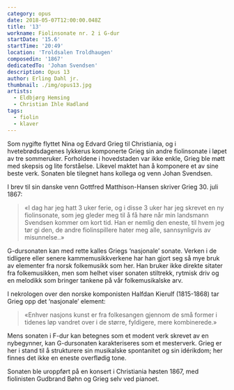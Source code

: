 ```yaml
---
category: opus
date: 2018-05-07T12:00:00.048Z
title: '13'
workname: Fiolinsonate nr. 2 i G-dur
startDate: '15.6'
startTime: '20:49'
location: 'Troldsalen Troldhaugen'
composedin: '1867'
dedicatedTo: 'Johan Svendsen'
description: Opus 13
author: Erling Dahl jr.
thumbnail: ./img/opus13.jpg
artists:
  - Eldbjørg Hemsing
  - Christian Ihle Hadland
tags:
  - fiolin
  - klaver
---
```

Som nygifte flyttet Nina og Edvard Grieg til Christiania, og i hvetebrødsdagenes lykkerus komponerte Grieg sin andre fiolinsonate i løpet av tre sommeruker. Forholdene i hovedstaden var ikke enkle, Grieg ble møtt med skepsis og lite forståelse. Likevel maktet han å komponere et av sine beste verk. Sonaten ble tilegnet hans kollega og venn Johan Svendsen.

I brev til sin danske venn Gottfred Matthison-Hansen skriver Grieg 30. juli 1867:

> «I dag har jeg hatt 3 uker ferie, og i disse 3 uker har jeg skrevet en ny fiolinsonate, som jeg gleder meg til å få høre når min landsmann Svendsen kommer om kort tid. Han er nemlig den eneste, til hvem jeg tør gi den, de andre fiolinspillere hater meg alle, sannsynligvis av misunnelse..»

G-dursonaten kan med rette kalles Griegs ‘nasjonale’ sonate. Verken i de tidligere eller senere kammemusikkverkene har han gjort seg så mye bruk av elementer fra norsk folkemusikk som her. Han bruker ikke direkte sitater fra folkemusikken, men som helhet viser sonaten stiltrekk, rytmisk driv og en melodikk som bringer tankene på vår folkemusikalske arv.

I nekrologen over den norske komponisten Halfdan Kierulf (1815-1868) tar Grieg opp det ‘nasjonale’ element:

> «Enhver nasjons kunst er fra folkesangen gjennom de små former i tidenes løp vandret over i de større, fyldigere, mere kombinerede.»

Mens sonaten i F-dur kan betegnes som et modent verk skrevet av en nybegynner, kan G-dursonaten karakteriseres som et mesterverk. Grieg er her i stand til å strukturere sin musikalske spontanitet og sin idérikdom; her finnes det ikke en eneste overflødig tone.

Sonaten ble uroppført på en konsert i Christiania høsten 1867, med fiolinisten Gudbrand Bøhn og Grieg selv ved pianoet.
